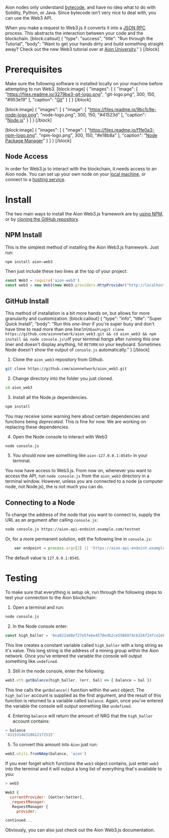 Aion nodes only understand [bytecode](https://en.wikipedia.org/wiki/Bytecode), and have no idea what to do with Solidity, Python, or Java. Since bytecode isn't very nice to deal with, you can use the Web3 API.

When you make a request to Web3.js it converts it into a [JSON RPC](https://www.jsonrpc.org/specification) process. This abstracts the interaction between your code and the blockchain.
[block:callout]
{
  "type": "success",
  "title": "Run through the Tutorial",
  "body": "Want to get your hands dirty and build something straight away? Check out the new Web3 tutorial over at [Aion University](https://learn.aion.network/v1.0/docs/how-to-deploy-a-smart-contract)."
}
[/block]

# Prerequisites

Make sure the following software is installed locally on your machine before attempting to run Web3.
[block:image]
{
  "images": [
    {
      "image": [
        "https://files.readme.io/3279be3-git-logo.png",
        "git-logo.png",
        300,
        150,
        "#953e19"
      ],
      "caption": "[Git](https://git-scm.com/)"
    }
  ]
}
[/block]

[block:image]
{
  "images": [
    {
      "image": [
        "https://files.readme.io/9bc1c9e-node-logo.png",
        "node-logo.png",
        300,
        150,
        "#41523d"
      ],
      "caption": "[Node.js](https://nodejs.org/en/)"
    }
  ]
}
[/block]

[block:image]
{
  "images": [
    {
      "image": [
        "https://files.readme.io/f1fe0a3-npm-logo.png",
        "npm-logo.png",
        300,
        150,
        "#e18b8a"
      ],
      "caption": "[Node Package Manager](https://www.npmjs.com/)"
    }
  ]
}
[/block]
## Node Access

In order for Web3.js to interact with the blockchain, it needs access to an Aion node. You can set up your own node on your [local machine](doc:node-set-up), or connect to a [hosting service](doc:hosting-service).

# Install

The two main ways to install the Aion Web3.js framework are by [using NPM](#section-npm-install), or by [cloning the GitHub repository](#section-github-install).


## NPM Install

This is the simplest method of installing the Aion Web3.js framework. Just run:

```bash
npm install aion-web3
```

Then just include these two lines at the top of your project:

```javascript
const Web3 = require('aion-web3')
const web3 = new Web3(new Web3.providers.HttpProvider("http://localhost:8545"));
```

## GitHub Install

This method of installation is a bit more hands on, but allows for more granularity and customization.
[block:callout]
{
  "type": "info",
  "title": "Super Quick Install",
  "body": "Run this _one-liner_ if you're super busy and don't have time to read more than one line:\n\n```bash\ngit clone https://github.com/aionnetwork/aion_web3.git && cd aion_web3 && npm install && node console.js\n```If your terminal _hangs_ after running this one liner and doesn't display anything, hit `RETURN` on your keyboard. Sometimes Node doesn't show the output of `console.js` automatically."
}
[/block]

1. Clone the `aion_web3` repository from Github.

```bash
git clone https://github.com/aionnetwork/aion_web3.git
```

2. Change directory into the folder you just cloned. 

```bash
cd aion_web3
```

3. Install all the Node.js dependencies.

```bash
npm install
```

You may receive some warning here about certain dependencies and functions being _deprecated_. This is fine for now. We are working on replacing these dependencies.
 
4. Open the Node console to interact with Web3

```bash
node console.js
```

5. You should now see something like `aion-127.0.0.1:8545>` in your terminal.

You now have access to Web3.js. From now on, whenever you want to access the API, run `node console.js` from the `aion_web3` directory in a terminal window. However, unless you are connected to a node (a computer node, not Node.js), the is not much you can do.

## Connecting to a Node

To change the address of the node that you want to connect to, supply the URL as an argument after calling `console.js`:

```bash
node console.js https://aion-api-endoint.example.com/testnet
```

Or, for a more permanent solution, edit the following line in `console.js`:

```javascript
    var endpoint = process.argv[2] || 'https://aion-api-endoint.example.com/testnet';
```

The default value is `127.0.0.1:8545`.

# Testing

To make sure that everything is setup ok, run through the following steps to test your connection to the Aion blockchain:

1. Open a terminal and run:

```bash
node console.js
```

2. In the Node console enter:

```javascript
const high_baller = '0xa022a68ef27e5febe4570edb2ce5586974cb326f24fce2ebb23012c07dac90e0'
```

This line creates a constant variable called `high_baller` with a long string as it's value. This long string is the address of a mining group within the Aion network. Once you've entered the variable the console will output something like `undefined`.

3. Still in the node console, enter the following:

```javascript
web3.eth.getBalance(high_baller, (err, bal) => { balance = bal })
```

This line calls the `getBalance()` function within the `web3` object. The `high_baller` account is supplied as the first argument, and the result of this function is returned to a variable called `balance`. Again, once you've entered the variable the console will output something like `undefined`.

4. Entering `balance` will return the amount of NRG that the `high_baller` account contains:

```javascript
> balance
'43153146328612172515'
```

5. To convert this amount into `Aion` just run:

```javascript
web3.utils.fromNAmp(balance, 'aion')
```

If you ever forget which functions the `web3` object contains, just enter `web3` into the terminal and it will output a long list of everything that's available to you:

```javascript
> web3

Web3 {
  currentProvider: [Getter/Setter],
  _requestManager:
   RequestManager {
     provider:

continued...

```

Obviously, you can also just check out the Aion Web3.js documentation.